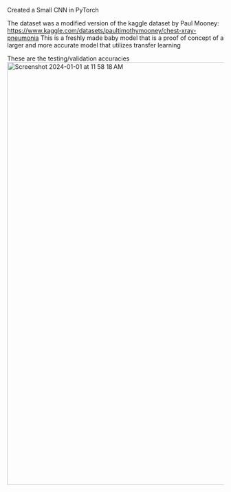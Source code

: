 Created a Small CNN in PyTorch

The dataset was a modified version of the kaggle dataset by Paul Mooney: https://www.kaggle.com/datasets/paultimothymooney/chest-xray-pneumonia 
This is a freshly made baby model that is a proof of concept of a larger and more accurate model that utilizes transfer learning

These are the testing/validation accuracies <img width="983" alt="Screenshot 2024-01-01 at 11 58 18 AM" src="https://github.com/twonkista/PneumoniaDetectionCustomCNN/assets/65195116/9b801cde-dda6-4708-a6c7-67c7c969b58d"> 
